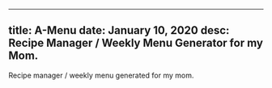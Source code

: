 ----
title: A-Menu
date: January 10, 2020
desc: Recipe Manager / Weekly Menu Generator for my Mom.
----

Recipe manager / weekly menu generated for my mom.